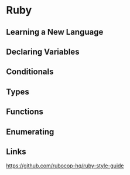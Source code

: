# Ruby

## Learning a New Language



## Declaring Variables

## Conditionals

## Types

## Functions

## Enumerating

## Links

https://github.com/rubocop-hq/ruby-style-guide